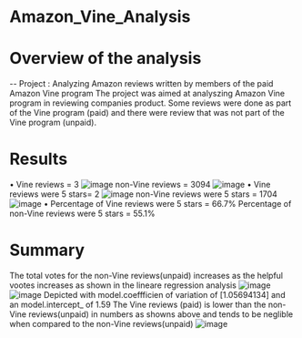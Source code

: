 # Amazon_Vine_Analysis
# Overview of the analysis
-- Project : Analyzing Amazon reviews written by members of the paid Amazon Vine program
The project was aimed at analyszing Amazon Vine program in reviewing companies product.
Some reviews were done as part  of the Vine program (paid) and there were review that
was not part of the Vine program (unpaid).

# Results
•	Vine reviews = 3 
![image](https://user-images.githubusercontent.com/70987568/137602841-7bde00d2-0ca3-4bbc-a9b9-71b4a8becb47.png)
 non-Vine reviews = 3094
![image](https://user-images.githubusercontent.com/70987568/137602850-d763f459-ff15-416a-b165-09ff5b07936e.png)
•	Vine reviews were 5 stars= 2
![image](https://user-images.githubusercontent.com/70987568/137602857-dded4d4b-7f4b-446e-8b8a-bd848d25270e.png)
  non-Vine reviews were 5 stars = 1704
![image](https://user-images.githubusercontent.com/70987568/137602867-f4324ac3-741e-4b6e-9b0d-dded7e6fef92.png)
•	Percentage of Vine reviews were 5 stars = 66.7% 
  Percentage of non-Vine reviews were 5 stars = 55.1%
# Summary
The total votes for the non-Vine reviews(unpaid) increases as the helpful vootes increases as shown
in the lineare regression analysis
![image](https://user-images.githubusercontent.com/70987568/137602827-ced59361-2fba-45b3-9738-67e507ce8cd8.png)
![image](https://user-images.githubusercontent.com/70987568/137602742-7627cf00-4d5f-4ca6-abea-f2d88bd6d3b9.png)
Depicted with model.coeffficien of variation of [1.05694134] and an model.intercept_ of 1.59
The Vine reviews (paid) is lower than the non-Vine reviews(unpaid) in numbers as showns above 
and tends to be neglible when compared to the non-Vine reviews(unpaid)
![image](https://user-images.githubusercontent.com/70987568/137602814-1b7db74c-db59-4bfb-9922-631ff97e654d.png)
